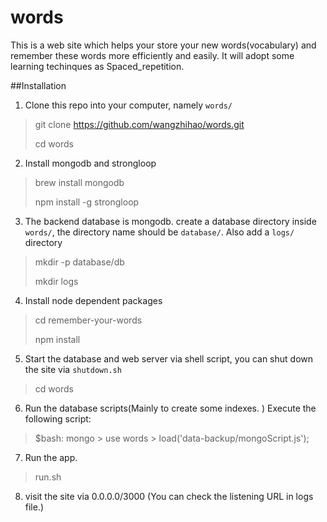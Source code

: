 # words
This is a web site which helps your store your new words(vocabulary) and remember these words more efficiently and easily.
It will adopt some learning techinques as Spaced_repetition.

##Installation
1. Clone this repo into your computer, namely `words/`
>git clone https://github.com/wangzhihao/words.git
>
>cd words

2. Install mongodb and strongloop
>brew install mongodb
>
> npm install -g strongloop

3. The backend database is mongodb. create a database directory inside `words/`, the directory name should be `database/`. Also add a `logs/` directory
>mkdir -p database/db
>
>mkdir logs

4. Install node dependent packages
> cd remember-your-words
>
> npm install

5. Start the database and web server via shell script, you can shut down the site via `shutdown.sh` 
> cd words
>

6. Run the database scripts(Mainly to create some indexes. ) Execute the following script:
>	$bash: mongo
> \> use words
> \> load('data-backup/mongoScript.js');

7. Run the app.
> run.sh

8. visit the site via 0.0.0.0/3000 (You can check the listening URL in logs file.)
